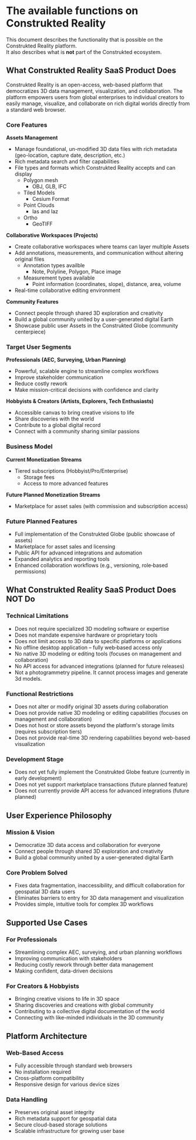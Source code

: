 # The available functions on Construkted Reality

This document describes the functionality that is possible on the Construkted Reality platform.  
It also describes what is **not** part of the Construkted ecosystem.

## What Construkted Reality SaaS Product Does

Construkted Reality is an open-access, web-based platform that democratizes 3D data management, visualization, and collaboration. The platform empowers users from global enterprises to individual creators to easily manage, visualize, and collaborate on rich digital worlds directly from a standard web browser.

### Core Features

**Assets Management**
- Manage foundational, un-modified 3D data files with rich metadata (geo-location, capture date, description, etc.)
- Rich metadata search and filter capabilities
- File types and formats which Construkted Reality accepts and can display
  - Polygon mesh
    - OBJ, GLB, IFC  
  - Tiled Models
    - Cesium Format
  - Point Clouds
    - las and laz
  - Ortho
    - GeoTIFF

**Collaborative Workspaces (Projects)**
- Create collaborative workspaces where teams can layer multiple Assets
- Add annotations, measurements, and communication without altering original files
  - Annotation types availble
    - Note, Polyline, Polygon, Place image
  - Measurement types available
    - Point information (coordinates, slope), distance, area, volume
- Real-time collaborative editing environment

**Community Features**
- Connect people through shared 3D exploration and creativity
- Build a global community united by a user-generated digital Earth
- Showcase public user Assets in the Construkted Globe (community centerpiece)

### Target User Segments

**Professionals (AEC, Surveying, Urban Planning)**
- Powerful, scalable engine to streamline complex workflows
- Improve stakeholder communication
- Reduce costly rework
- Make mission-critical decisions with confidence and clarity

**Hobbyists & Creators (Artists, Explorers, Tech Enthusiasts)**
- Accessible canvas to bring creative visions to life
- Share discoveries with the world
- Contribute to a global digital record
- Connect with a community sharing similar passions

### Business Model

**Current Monetization Streams**
- Tiered subscriptions (Hobbyist/Pro/Enterprise)
  - Storage fees
  - Access to more advanced features

**Future Planned Monetization Streams**
- Marketplace for asset sales (with commission and subscription access)

### Future Planned Features
- Full implementation of the Construkted Globe (public showcase of assets)
- Marketplace for asset sales and licensing
- Public API for advanced integrations and automation
- Expanded analytics and reporting tools
- Enhanced collaboration workflows (e.g., versioning, role‑based permissions)

## What Construkted Reality SaaS Product Does NOT Do

### Technical Limitations
- Does not require specialized 3D modeling software or expertise
- Does not mandate expensive hardware or proprietary tools
- Does not limit access to 3D data to specific platforms or applications
- No offline desktop application – fully web‑based access only
- No native 3D modeling or editing tools (focuses on management and collaboration)
- No API access for advanced integrations (planned for future releases)
- Not a photogrammetry pipeline. It cannot process images and generate 3d models.

### Functional Restrictions
- Does not alter or modify original 3D assets during collaboration
- Does not provide native 3D modeling or editing capabilities (focuses on management and collaboration)
- Does not host or store assets beyond the platform's storage limits (requires subscription tiers)
- Does not provide real-time 3D rendering capabilities beyond web-based visualization

### Development Stage
- Does not yet fully implement the Construkted Globe feature (currently in early development)
- Does not yet support marketplace transactions (future planned feature)
- Does not currently provide API access for advanced integrations (future planned)

## User Experience Philosophy

### Mission & Vision
- Democratize 3D data access and collaboration for everyone
- Connect people through shared 3D exploration and creativity
- Build a global community united by a user-generated digital Earth

### Core Problem Solved
- Fixes data fragmentation, inaccessibility, and difficult collaboration for geospatial 3D data users
- Eliminates barriers to entry for 3D data management and visualization
- Provides simple, intuitive tools for complex 3D workflows

## Supported Use Cases

### For Professionals
- Streamlining complex AEC, surveying, and urban planning workflows
- Improving communication with stakeholders
- Reducing costly rework through better data management
- Making confident, data-driven decisions

### For Creators & Hobbyists
- Bringing creative visions to life in 3D space
- Sharing discoveries and creations with global community
- Contributing to a collective digital documentation of the world
- Connecting with like-minded individuals in the 3D community

## Platform Architecture

### Web-Based Access
- Fully accessible through standard web browsers
- No installation required
- Cross-platform compatibility
- Responsive design for various device sizes

### Data Handling
- Preserves original asset integrity
- Rich metadata support for geospatial data
- Secure cloud-based storage solutions
- Scalable infrastructure for growing user base
